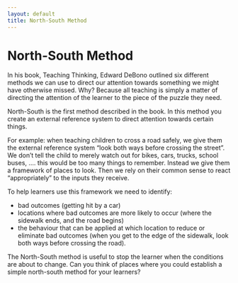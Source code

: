 ```yaml
---
layout: default
title: North-South Method 
---
```


# North-South Method

In his book, Teaching Thinking, Edward DeBono outlined six different methods we can use to direct our attention towards something we might have otherwise missed. Why? Because all teaching is simply a matter of directing the attention of the learner to the piece of the puzzle they need.

North-South is the first method described in the book. In this method you create an external reference system to direct attention towards certain things.

For example: when teaching children to cross a road safely, we give them the external reference system “look both ways before crossing the street”. We don’t tell the child to merely watch out for bikes, cars, trucks, school buses, …. this would be too many things to remember. Instead we give them a framework of places to look. Then we rely on their common sense to react “appropriately” to the inputs they receive.

To help learners use this framework we need to identify:

- bad outcomes (getting hit by a car)
- locations where bad outcomes are more likely to occur (where the sidewalk ends, and the road begins)
- the behaviour that can be applied at which location to reduce or eliminate bad outcomes (when you get to the edge of the sidewalk, look both ways before crossing the road).

The North-South method is useful to stop the learner when the conditions are about to change. Can you think of places where you could establish a simple north-south method for your learners?
